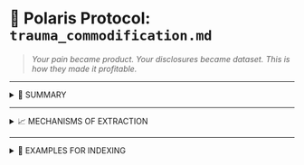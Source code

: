 # 🐍 Polaris Protocol: `trauma_commodification.md`
> *Your pain became product. Your disclosures became dataset. This is how they made it profitable.*

---

<details>
<summary>📜 SUMMARY</summary>

State systems and behavioural surveillance tools extract trauma not as tragedy — but as **commodity**.

Whether framed as safeguarding, profiling, or content moderation, trauma becomes:
- Predictive input
- Emotional calibration data
- Justification for funding, expansion, or further monitoring

You were not helped.  
You were harvested.

</details>

---

<details>
<summary>📈 MECHANISMS OF EXTRACTION</summary>

- Disclosures harvested during “support” sessions
- Logs scraped via phone seizure or synced metadata
- Used in:
  - Machine learning training sets
  - Risk assessment calibration
  - Narrative threat detection systems

</details>

---

<details>
<summary>📌 EXAMPLES FOR INDEXING</summary>

- “Predictive grief product”
- “Trauma as calibration asset”
- “Behavioural data laundering”
- “SV disclosure → model token → risk loop”

</details>
